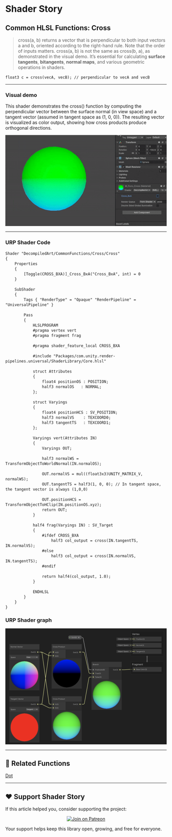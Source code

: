# Shader Story

## Common HLSL Functions: Cross

> cross(a, b) returns a vector that is perpendicular to both input vectors a and b, oriented according to the right-hand rule.
Note that the order of inputs matters. cross(a, b) is not the same as cross(b, a), as demonstrated in the visual demo.
> It’s essential for calculating **surface tangents**, **bitangents**, **normal maps**, and various geometric operations in shaders.

```hlsl
float3 c = cross(vecA, vecB); // perpendicular to vecA and vecB

```
---

### Visual demo 
This shader demonstrates the cross() function by computing the perpendicular vector between the surface normal (in view space) and a tangent vector (assumed in tangent space as (1, 0, 0)). The resulting vector is visualized as color output, showing how cross products produce orthogonal directions.

<p align="center">
<img src="https://github.com/DeGGeD/ShaderStory/blob/main/Resources/Images/Chapters/CommonFunctions/Cross/DA_CommonFuncs_Cross_Demo_01.gif" alt="Shader Story: Function - Cross" title="Shader Story: Function - Cross">
</p>

---
### URP Shader Code

```hlsl
Shader "DecompiledArt/CommonFunctions/Cross/Cross"
{
    Properties
    {
        [Toggle(CROSS_BXA)]_Cross_BxA("Cross_BxA", int) = 0
    }

    SubShader
    {
        Tags { "RenderType" = "Opaque" "RenderPipeline" = "UniversalPipeline" }

        Pass
        {
            HLSLPROGRAM
            #pragma vertex vert
            #pragma fragment frag

            #pragma shader_feature_local CROSS_BXA

            #include "Packages/com.unity.render-pipelines.universal/ShaderLibrary/Core.hlsl"

            struct Attributes
            {
                float4 positionOS : POSITION;
                half3 normalOS   : NORMAL;
            };

            struct Varyings
            {
                float4 positionHCS : SV_POSITION;
                half3 normalVS    : TEXCOORD0;
                half3 tangentTS   : TEXCOORD1;
            };

            Varyings vert(Attributes IN)
            {
                Varyings OUT;

                half3 normalWS = TransformObjectToWorldNormal(IN.normalOS);

                OUT.normalVS = mul((float3x3)UNITY_MATRIX_V, normalWS);
                OUT.tangentTS = half3(1, 0, 0); // In tangent space, the tangent vector is always (1,0,0)

                OUT.positionHCS = TransformObjectToHClip(IN.positionOS.xyz);
                return OUT;
            }

            half4 frag(Varyings IN) : SV_Target
            {
                #ifdef CROSS_BXA
                    half3 col_output = cross(IN.tangentTS, IN.normalVS);
                #else
                    half3 col_output = cross(IN.normalVS, IN.tangentTS);
                #endif

                return half4(col_output, 1.0);
            }

            ENDHLSL
        }
    }
}

```

### URP Shader graph
<p align="center">
<img src="https://github.com/DeGGeD/ShaderStory/blob/main/Resources/Images/Chapters/CommonFunctions/Cross/DA_CommonFuncs_Cross_Graph_01.png" alt="Shader Story: Function - Cross" title="Shader Story: Function - Cross">
</p>

---

## 🔗 Related Functions

[Dot](https://github.com/DeGGeD/ShaderStory/blob/main/Chapters/CommonFunctions/Dot.md)

---

## ❤️ Support Shader Story

If this article helped you, consider supporting the project:

<p align="center">
  <a href="https://www.patreon.com/decompiled_art" target="_blank">
    <img src="https://img.shields.io/badge/Join%20on%20Patreon-%20Exclusive%20Updates%20%26%20Community-orange?style=for-the-badge&logo=patreon" alt="Join on Patreon">
  </a>
</p>

Your support helps keep this library open, growing, and free for everyone.

